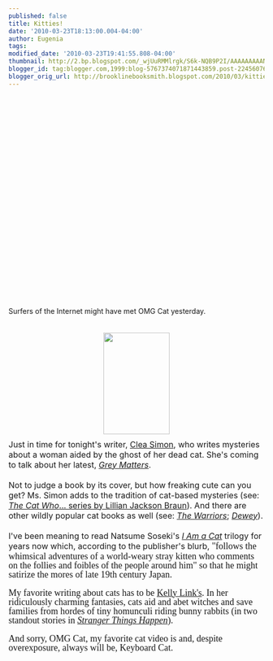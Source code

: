 ```yaml
---
published: false
title: Kitties!
date: '2010-03-23T18:13:00.004-04:00'
author: Eugenia
tags: 
modified_date: '2010-03-23T19:41:55.808-04:00'
thumbnail: http://2.bp.blogspot.com/_wjUuRMMlrgk/S6k-NQB9P2I/AAAAAAAAANo/263Zg-fKSZ4/s72-c/Grey_Matters_290.jpg
blogger_id: tag:blogger.com,1999:blog-5767374071871443859.post-2245607631512972737
blogger_orig_url: http://brooklinebooksmith.blogspot.com/2010/03/kitties.html
---
```


<object width="480" height="385"><param name="movie" value="http://www.youtube.com/v/BVrXHOmM56s&amp;hl=en_US&amp;fs=1&amp;"><param name="allowFullScreen" value="true"><param name="allowscriptaccess" value="always"><embed src="http://www.youtube.com/v/BVrXHOmM56s&amp;hl=en_US&amp;fs=1&amp;" type="application/x-shockwave-flash" allowscriptaccess="always" allowfullscreen="true" width="480" height="385"></embed></object><br /><br /><div>Surfers of the Internet might have met OMG Cat yesterday.<br /><div><br /></div><div><br /></div><a onblur="try {parent.deselectBloggerImageGracefully();} catch(e) {}" href="http://2.bp.blogspot.com/_wjUuRMMlrgk/S6k-NQB9P2I/AAAAAAAAANo/263Zg-fKSZ4/s1600-h/Grey_Matters_290.jpg"><img style="display:block; margin:0px auto 10px; text-align:center;cursor:pointer; cursor:hand;width: 130px; height: 200px;" src="http://2.bp.blogspot.com/_wjUuRMMlrgk/S6k-NQB9P2I/AAAAAAAAANo/263Zg-fKSZ4/s200/Grey_Matters_290.jpg" border="0" alt="" id="BLOGGER_PHOTO_ID_5451957221271093090" /></a><span class="Apple-style-span"  style="font-size:large;"><span class="Apple-style-span"  style="font-size:medium;">Just in time for tonight's writer, </span></span><a href="http://www.cleasimon.com/"><span class="Apple-style-span"  style="font-size:medium;">Clea Simon</span></a><span class="Apple-style-span"  style="font-size:medium;">, who writes mysteries about a woman aided by the ghost of her dead cat. She's coming to talk about her latest, </span><i><a href="http://www.cleasimon.com/Grey_Matters.html"><span class="Apple-style-span"  style="font-size:medium;">Grey Matters</span></a></i><span class="Apple-style-span"  style="font-size:medium;">.</span><div><span class="Apple-style-span"  style="font-size:medium;"><br /></span></div><div><span class="Apple-style-span"  style="font-size:medium;">Not to judge a book by its cover, but how freaking cute can you get? Ms. Simon adds to the tradition of cat-based mysteries (see: </span><a href="http://www.blogger.com/Lilian%20Jackson%20Braun"><i><span class="Apple-style-span"  style="font-size:medium;">The Cat Who</span></i><span class="Apple-style-span"  style="font-size:medium;">... series by Lillian Jackson Braun</span></a><span class="Apple-style-span"  style="font-size:medium;">). And there are other wildly popular cat books as well (see: </span><a href="http://www.brooklinebooksmith-shop.com/search/apachesolr_search/warriors+hunter"><i><span class="Apple-style-span"  style="font-size:medium;">The Warriors</span></i></a><span class="Apple-style-span"  style="font-size:medium;">; </span><a href="http://www.brooklinebooksmith-shop.com/book/9780446407410"><i><span class="Apple-style-span"  style="font-size:medium;">Dewey</span></i></a><span class="Apple-style-span"  style="font-size:medium;">). </span></div><div><span class="Apple-style-span"  style="font-size:medium;"><br /></span></div><div><span class="Apple-style-span"  style="font-size:medium;">I've been meaning to read Natsume Soseki's </span><a href="http://www.brooklinebooksmith-shop.com/book/9780804832656"><i><span class="Apple-style-span"  style="font-size:medium;">I Am a Cat</span></i></a><span class="Apple-style-span"  style="font-size:medium;"> trilogy for years now which, according to the publisher's blurb, </span><span class="Apple-style-span"  style="font-family:'times new roman';"><span class="Apple-style-span"  style="font-size:large;">"</span></span><span class="Apple-style-span"  style="  border-collapse: collapse; line-height: 18px; font-family:'Helvetica neue', Helvetica, Arial, Verdana, sans-serif;"><span class="Apple-style-span"  style="font-family:'times new roman';"><span class="Apple-style-span"  style="font-size:large;">follows the whimsical adventures of a world-weary stray kitten who comments on the follies and foibles of the people around him" so that he might satirize the mores of late 19th century Japan. </span></span></span></div><div><span class="Apple-style-span"  style="  border-collapse: collapse; line-height: 18px; font-family:'Helvetica neue', Helvetica, Arial, Verdana, sans-serif;"><span class="Apple-style-span"  style="font-family:'times new roman';"><span class="Apple-style-span"  style="font-size:large;"><br /></span></span></span></div><div><span class="Apple-style-span"  style="  border-collapse: collapse; line-height: 18px; font-family:'Helvetica neue', Helvetica, Arial, Verdana, sans-serif;"><span class="Apple-style-span"  style="font-family:'times new roman';"><span class="Apple-style-span"  style="font-size:large;">My favorite writing about cats has to be </span><a href="http://kellylink.net/"><span class="Apple-style-span"  style="font-size:large;">Kelly Link's</span></a><span class="Apple-style-span"  style="font-size:large;">. In her ridiculously charming fantasies, cats aid and abet witches and save families from hordes of tiny homunculi riding bunny rabbits (in two standout stories in </span><a href="http://www.brooklinebooksmith-shop.com/book/9781931520003"><i><span class="Apple-style-span"  style="font-size:large;">Stranger Things Happen</span></i></a><span class="Apple-style-span"  style="font-size:large;">). </span></span></span></div><div><span class="Apple-style-span"  style="  border-collapse: collapse; line-height: 18px; font-family:'Helvetica neue', Helvetica, Arial, Verdana, sans-serif;"><span class="Apple-style-span"  style="font-family:'times new roman';"><span class="Apple-style-span"  style="font-size:large;"><br /></span></span></span></div><div><span class="Apple-style-span"  style="font-family:'times new roman';"><span class="Apple-style-span"  style="border-collapse: collapse; line-height: 18px; font-size:large;">And sorry, OMG Cat, my favorite cat video is and, despite overexposure, always will be, Keyboard Cat.</span></span></div><div><span class="Apple-style-span"  style="font-family:'times new roman';"><span class="Apple-style-span" style="border-collapse: collapse; line-height: 18px;"><br /></span></span></div><object width="480" height="385"><param name="movie" value="http://www.youtube.com/v/J---aiyznGQ&amp;hl=en_US&amp;fs=1&amp;"><param name="allowFullScreen" value="true"><param name="allowscriptaccess" value="always"><embed src="http://www.youtube.com/v/J---aiyznGQ&amp;hl=en_US&amp;fs=1&amp;" type="application/x-shockwave-flash" allowscriptaccess="always" allowfullscreen="true" width="480" height="385"></embed></object></div>